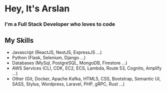 # Hey, It's Arslan

### I'm a Full Stack Developer who loves to code

## My Skills

- Javascript (ReactJS, NestJS, ExpressJS ...)
- Python (Flask, Selenium, Django ...)
- Databases (MySql, PostgreSQL, MongoDB, Firestore ...)
- AWS Services (CLI, CDK, EC2, ECS, Lambda, Route 53, Cognito, Amplify ...)
- Other (Git, Docker, Apache Kafka, HTML5, CSS, Bootstrap, Semantic UI, SASS, Stylus, Wordpress, Laravel, PHP, gRPC, Rust ...)
